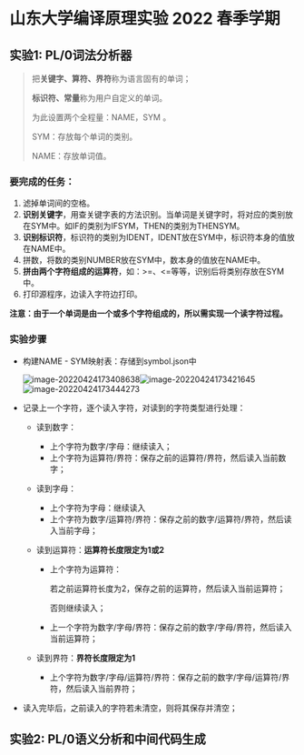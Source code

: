# 山东大学编译原理实验 2022 春季学期
## 实验1: PL/0词法分析器
> 把**关键字、算符、界符**称为语言固有的单词；
>
> **标识符、常量**称为用户自定义的单词。
>
> 为此设置两个全程量：NAME，SYM 。
>
> SYM：存放每个单词的类别。
>
> NAME：存放单词值。

### 要完成的任务：

1. 滤掉单词间的空格。
2. **识别关键字**，用查关键字表的方法识别。当单词是关键字时，将对应的类别放在SYM中。如IF的类别为IFSYM，THEN的类别为THENSYM。
3. **识别标识符**，标识符的类别为IDENT，IDENT放在SYM中，标识符本身的值放在NAME中。
4. 拼数，将数的类别NUMBER放在SYM中，数本身的值放在NAME中。
5. **拼由两个字符组成的运算符**，如：>=、<=等等，识别后将类别存放在SYM中。
6. 打印源程序，边读入字符边打印。

**注意：由于一个单词是由一个或多个字符组成的，所以需实现一个读字符过程。**

### 实验步骤

* 构建NAME - SYM映射表：存储到symbol.json中

  ![image-20220424173408638](https://cdn.jsdelivr.net/gh/cliche9/PicBeds/images/2022-04-24%2017-34-09%20image-20220424173408638.png)![image-20220424173421645](https://cdn.jsdelivr.net/gh/cliche9/PicBeds/images/2022-04-24%2017-34-22%20image-20220424173421645.png)![image-20220424173444273](https://cdn.jsdelivr.net/gh/cliche9/PicBeds/images/2022-04-24%2017-34-44%20image-20220424173444273.png)

* 记录上一个字符，逐个读入字符，对读到的字符类型进行处理：

  * 读到数字：

    * 上个字符为数字/字母：继续读入；
    * 上个字符为运算符/界符：保存之前的运算符/界符，然后读入当前数字；

  * 读到字母：

    * 上个字符为字母：继续读入
    * 上个字符为数字/运算符/界符：保存之前的数字/运算符/界符，然后读入当前字母；

  * 读到运算符：**运算符长度限定为1或2**

    * 上个字符为运算符：

      若之前运算符长度为2，保存之前的运算符，然后读入当前运算符；

      否则继续读入；

    * 上一个字符为数字/字母/界符：保存之前的数字/字母/界符，然后读入当前运算符；

  * 读到界符：**界符长度限定为1**

    * 上个字符为数字/字母/运算符/界符：保存之前的数字/字母/运算符/界符，然后读入当前界符；

* 读入完毕后，之前读入的字符若未清空，则将其保存并清空；

## 实验2: PL/0语义分析和中间代码生成

